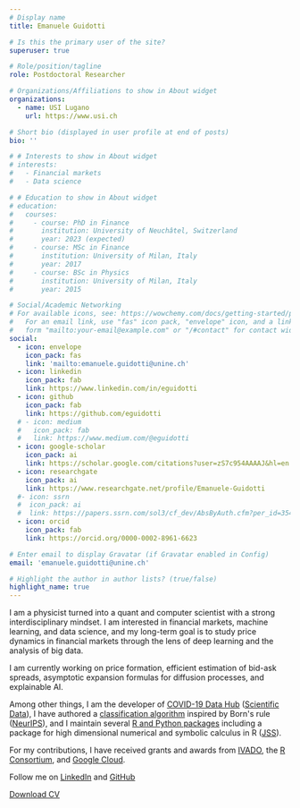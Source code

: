 ```yaml
---
# Display name
title: Emanuele Guidotti

# Is this the primary user of the site?
superuser: true

# Role/position/tagline
role: Postdoctoral Researcher

# Organizations/Affiliations to show in About widget
organizations:
  - name: USI Lugano
    url: https://www.usi.ch

# Short bio (displayed in user profile at end of posts)
bio: ''

# # Interests to show in About widget
# interests:
#   - Financial markets
#   - Data science

# # Education to show in About widget
# education:
#   courses:
#     - course: PhD in Finance
#       institution: University of Neuchâtel, Switzerland
#       year: 2023 (expected)
#     - course: MSc in Finance
#       institution: University of Milan, Italy
#       year: 2017
#     - course: BSc in Physics
#       institution: University of Milan, Italy
#       year: 2015

# Social/Academic Networking
# For available icons, see: https://wowchemy.com/docs/getting-started/page-builder/#icons
#   For an email link, use "fas" icon pack, "envelope" icon, and a link in the
#   form "mailto:your-email@example.com" or "/#contact" for contact widget.
social:
  - icon: envelope
    icon_pack: fas
    link: 'mailto:emanuele.guidotti@unine.ch'
  - icon: linkedin
    icon_pack: fab
    link: https://www.linkedin.com/in/eguidotti
  - icon: github
    icon_pack: fab
    link: https://github.com/eguidotti
  # - icon: medium
  #   icon_pack: fab
  #   link: https://www.medium.com/@eguidotti
  - icon: google-scholar
    icon_pack: ai
    link: https://scholar.google.com/citations?user=zS7c954AAAAJ&hl=en
  - icon: researchgate
    icon_pack: ai
    link: https://www.researchgate.net/profile/Emanuele-Guidotti
  #- icon: ssrn
  #  icon_pack: ai
  #  link: https://papers.ssrn.com/sol3/cf_dev/AbsByAuth.cfm?per_id=3542050
  - icon: orcid
    icon_pack: fab
    link: https://orcid.org/0000-0002-8961-6623

# Enter email to display Gravatar (if Gravatar enabled in Config)
email: 'emanuele.guidotti@unine.ch'

# Highlight the author in author lists? (true/false)
highlight_name: true
---
```


I am a physicist turned into a quant and computer scientist with a strong interdisciplinary mindset. I am interested in financial markets, machine learning, and data science, and my long-term goal is to study price dynamics in financial markets through the lens of deep learning and the analysis of big data. 

I am currently working on price formation, efficient estimation of bid-ask spreads, asymptotic expansion formulas for diffusion processes, and explainable AI.

Among other things, I am the developer of [COVID-19 Data Hub](https://covid19datahub.io) ([Scientific Data](https://doi.org/10.1038/s41597-022-01245-1)), I have authored a [classification algorithm](https://bornrule.eguidotti.com) inspired by Born's rule ([NeurIPS](https://neurips.cc/virtual/2022/poster/54723)), and I maintain several [R and Python packages](/coding/) including a package for high dimensional numerical and symbolic calculus in R ([JSS](https://doi.org/10.18637/jss.v104.i05)). 

For my contributions, I have received grants and awards from [IVADO](https://ivado.ca/en/), the [R Consortium](https://www.r-consortium.org/), and [Google Cloud](https://cloud.google.com/edu/researchers).

Follow me on [LinkedIn](https://www.linkedin.com/in/eguidotti) and [GitHub](https://github.com/eguidotti)

[Download CV](uploads/cv.pdf)

